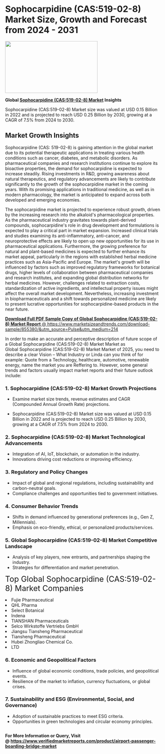 <H1>Sophocarpidine (CAS:519-02-8) Market Size, Growth and Forecast from 2024 - 2031</H1><img class="aligncenter size-medium wp-image-584254" src="https://thirdeyenews.in/wp-content/uploads/2024/09/Global-Market-Research-300x168.jpeg" alt="" width="300" height="168" /><p><strong>Global&nbsp;<a href="https://www.marketsizeandtrends.com/download-sample/855380/&amp;utm_source=Pulse&amp;utm_medium=214">Sophocarpidine (CAS:519-02-8) Market</a> Insights</strong></p><p>Sophocarpidine (CAS:519-02-8) Market size was valued at USD 0.15 Billion in 2022 and is projected to reach USD 0.25 Billion by 2030, growing at a CAGR of 7.5% from 2024 to 2030.</p><p><h2>Market Growth Insights</h2> <p>Sophocarpidine (CAS: 519-02-8) is gaining attention in the global market due to its potential therapeutic applications in treating various health conditions such as cancer, diabetes, and metabolic disorders. As pharmaceutical companies and research institutions continue to explore its bioactive properties, the demand for sophocarpidine is expected to increase steadily. Rising investments in R&D, growing awareness about natural therapeutics, and regulatory advancements are likely to contribute significantly to the growth of the sophocarpidine market in the coming years. With its promising applications in traditional medicine, as well as in modern pharmacology, the market is anticipated to expand across both developed and emerging economies.</p> <p><a href="#"></a></p> <p>The sophocarpidine market is projected to experience robust growth, driven by the increasing research into the alkaloid's pharmacological properties. As the pharmaceutical industry gravitates towards plant-derived compounds, sophocarpidine's role in drug development and formulations is expected to play a critical part in market expansion. Increased clinical trials and studies examining its anti-inflammatory, anti-cancer, and neuroprotective effects are likely to open up new opportunities for its use in pharmaceutical applications. Furthermore, the growing preference for natural and plant-based medicines is expected to further enhance its market appeal, particularly in the regions with established herbal medicine practices such as Asia-Pacific and Europe. The market's growth will be influenced by factors such as improved regulatory frameworks for botanical drugs, higher levels of collaboration between pharmaceutical companies and research institutes, and expanding global distribution networks for herbal medicines. However, challenges related to extraction costs, standardization of active ingredients, and intellectual property issues might affect the overall market development. Nevertheless, increasing investment in biopharmaceuticals and a shift towards personalized medicine are likely to present lucrative opportunities for sophocarpidine-based products in the near future.</p> <p><a href="#"></p><p><span class=""><strong>Download Full PDF Sample Copy of Global Sophocarpidine (CAS:519-02-8) Market Report</strong> @ <a href="https://www.marketsizeandtrends.com/download-sample/855380/&amp;utm_source=Pulse&amp;utm_medium=214" target="_blank">https://www.marketsizeandtrends.com/download-sample/855380/&amp;utm_source=Pulse&amp;utm_medium=214</a></span></p><p>In order to make an accurate and perceptive description of future scope of a Global&nbsp;Sophocarpidine (CAS:519-02-8) Market Market as Global&nbsp;Sophocarpidine (CAS:519-02-8) Market Market of 2025, you need to describe a clear Vision &ndash; What Industry or Linda can you think of for example: Quote from a Technology, healthcare, automotive, renewable energy, name the market you are Reffering to. However, some general trends and factors usually impact market reports and their future outlook include:</p><h3>1.&nbsp;<strong>Sophocarpidine (CAS:519-02-8) Market Growth Projections</strong></h3><ul><li>Examine market size trends, revenue estimates and CAGR (Compounded Annual Growth Rate) projections.</li><li><p>Sophocarpidine (CAS:519-02-8) Market size was valued at USD 0.15 Billion in 2022 and is projected to reach USD 0.25 Billion by 2030, growing at a CAGR of 7.5% from 2024 to 2030.</p></li></ul><h3>2.&nbsp;<strong>Sophocarpidine (CAS:519-02-8) Market Technological Advancements</strong></h3><ul><li>Integration of AI, IoT, blockchain, or automation in the industry.</li><li>Innovations driving cost reductions or improving efficiency.</li></ul><h3>3.&nbsp;<strong>Regulatory and Policy Changes</strong></h3><ul><li>Impact of global and regional regulations, including sustainability and carbon-neutral goals.</li><li>Compliance challenges and opportunities tied to government initiatives.</li></ul><h3>4.&nbsp;<strong>Consumer Behavior Trends</strong></h3><ul><li>Shifts in demand influenced by generational preferences (e.g., Gen Z, Millennials).</li><li>Emphasis on eco-friendly, ethical, or personalized products/services.</li></ul><h3>5.&nbsp;<strong>Global Sophocarpidine (CAS:519-02-8) Market Competitive Landscape</strong></h3><ul><li>Analysis of key players, new entrants, and partnerships shaping the industry.</li><li>Strategies for differentiation and market penetration.</li></ul><p data-pm-slice="1 1 []"><span style="color: inherit; font-family: inherit; font-size: 25px;">Top Global Sophocarpidine (CAS:519-02-8) Market Companies</span></p><div class="" data-test-id=""><p><li>Fujie Pharmaceutical</li><li> QHL Pharma</li><li> Select Botanical</li><li> Indena</li><li> TIANSHAN Pharmaceuticals</li><li> Selco Wirkstoffe Vertriebs GmbH</li><li> Jiangsu Tiansheng Pharmaceutical</li><li> Tiansheng Pharmaceutical</li><li> Hubei Zhongliao Chemical Co.</li><li> LTD</li></p></div><h3>6.&nbsp;<strong>Economic and Geopolitical Factors</strong></h3><ul><li>Influence of global economic conditions, trade policies, and geopolitical events.</li><li>Resilience of the market to inflation, currency fluctuations, or global crises.</li></ul><h3>7.&nbsp;<strong>Sustainability and ESG (Environmental, Social, and Governance)</strong></h3><ul><li>Adoption of sustainable practices to meet ESG criteria.</li><li>Opportunities in green technologies and circular economy principles.</li></ul><h2><strong style="font-size: 14px;">For More Information or Query, Visit @&nbsp;</strong><a style="background-color: #ffffff; font-size: 14px;" href="https://www.marketsizeandtrends.com/report/sophocarpidine-cas-519-02-8-market/" target="_blank">https://www.verifiedmarketreports.com/product/airport-passenger-boarding-bridge-market</a></h2>
